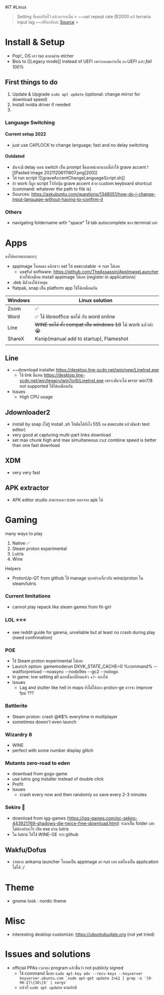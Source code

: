 #IT #Linux

> Setting ที่เคยปรับไว้ แล้วอาจจะลืม
	> ~~set repeat rate @2000 แก้ terraria input lag ~~ปรับกลับละ [Source](https://forums.terraria.org/index.php?threads/horrible-input-lag-on-tmodloader-ubuntu.103104/)
	> 
# Install & Setup
- Pop!_ OS เอา iso มาลงผ่าน etcher 
- Bios to [[Legacy mode]] instead of UEFI *เพราะคอมเก่าเกิ้น ลง UEFI แล้ว fail 100%*
## First things to do
1. Update & Upgrade `sudo apt update` (optional: change mirror for download speed)
2. Install nvidia driver if needed
3. 


### Language Switching
#### Current setup 2022
- just use CAPLOCK to change language; fast and no delay switching
#### Outdated
- มันจะมี delay ตอน switch เป็น prompt ขึ้นมาหน้าตาแบบนี้ถ้าใช้ grave accent
	![[Pasted image 20211206111807.png|200]]
- ให้ run script ![[graveAccentChangeLanguageScript.sh]]
- ถ้า work ก็ผูก script ไว้กับปุ่ม grave accent ด้วย custom keyboard shortcut (command: whatever the path to file is)
- Sources: https://askubuntu.com/questions/1348051/how-do-i-change-input-language-without-having-to-confirm-it



### Others
- navigating foldername with "space" ใช้ tab autocomplete ของ terminal เลย

# Apps
ลงได้หลายแบบมากๆ
- appimage โหลดมา คลิกขวา set ให้ executable -> run ได้เลย
	- useful software: https://github.com/TheAssassin/AppImageLauncher ช่วยให้เหมือน install appimage ได้เลย (register in applications)
- .deb มีตัวลงให้ง่ายสุด
- flatpak, snap เป็น platform app ใช้ได้เหมือนกัน

| Windows | Linux solution|
| --- | --- |
| Zoom| ✅ |
| Word| ✅ ใช้ libreoffice พอได้ กับ word online|
| Line | ~~WINE พอได้ ตั้ง compat เป็น windows 10~~ ไม่ work แล้วอ่ะ 😭|
| ShareX | Ksnip(manual add to startup), Flameshot |
|  |  |

## Line 
- ~~download installer https://desktop.line-scdn.net/win/new/LineInst.exe
	- ใช้ link นี้แทน https://desktop.line-scdn.net/win/legacy/win7or8/LineInst.exe เพราะมันจะไม่ error win7/8 not supported ใช้ได้เหมือนกัน
- Issues
	- High CPU usage

## Jdownloader2
- install by snap (ไม่รู้ install .sh ให้มันได้ยังไง 555 กด execute แล้วมันเข้า text editor)
- very good at capturing multi-part links download
- set max chunk high and max simultaneous cuz combine speed is better than one fast download

## XDM
- very very fast

## APK extractor
- APK editor studio สามารถเอา icon ออกจาก apk ได้

# Gaming
many ways to play
1. Native ✅
2. Steam proton experimental
3. Lutris
4. Wine

Helpers
- ProtonUp-QT from github ใช้ manage ทุกอย่างเกี่ยวกับ wine/proton ใน steam/lutris 

### Current limitations
- cannot play repack like steam games from fit-girl

### LOL ⭐⭐⭐
- see reddit guide for garena, unreliable but at least no crash during play (need confirmation)
### POE
- ใช้ Steam proton experimental ไปเลย
- Launch option: gamemoderun DXVK_STATE_CACHE=0 %command% --waitforpreload --noasync --nodx9ex --gc2 --nologo
- In game: low setting all นอกนั้นเปลี่ยนแล้ว +/- ลองได้
- Issues
	- Lag and stutter like hell in maps ยังไม่ได้ลอง  proton-ge อาจจะ improve fps ???

### Battlerite
- Steam proton: crash @#$% everytime in multiplayer
- sometimes doesn't even launch

### Wizardry 8
- WINE
- perfect with some number display glitch

### Mutants zero-road to eden
- download from gogs-game
- use lutris gog installer instead of double click
- Profit
- Issues
	- crash every now and then randomly so save every 2-3 minutes

### Sekiro 💪
- download from igg-games (https://igg-games.com/pc-sekiro-443921769-shadows-die-twice-free-download.html) จะมาเป็น folder เลย ไม่ต้องทำอะไร เปิด exe ผ่าน lutris
- ใน lutris ให้ใช้ WINE-GE จาก github

## Wakfu/Dofus
- ง่ายมาก ankama launcher โหลดเป็น appimage มา run เลย แต่ก็ลงเป็น application ไม่ได้ :/

# Theme
- gnome look : nordic theme 

# Misc
- interesting desktop customize: https://ubuntubudgie.org (not yet tried)

# Issues and solutions
- official PPAs เวลาลง program แล้วขึ้นว่า not publicly signed
	- ใช้ command นี้เลย
		``` sudo apt-key adv --recv-keys --keyserver keyserver.ubuntu.com `sudo apt-get update 2>&1 | grep -o '[0-9A-Z]\{16\}$' | xargs` ```
	- แล้วก็ ``` sudo apt update ``` ตามปกติ